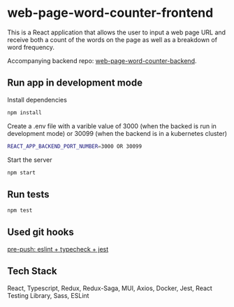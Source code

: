 # web-page-word-counter-frontend

This is a React application that allows the user to input a web page URL and receive both a count of the words on the page as well as a breakdown of word frequency.

Accompanying backend repo: [web-page-word-counter-backend](https://github.com/W-E-Robinson/web-page-word-counter-backend).

## Run app in development mode

Install dependencies

```bash
npm install
```

Create a .env file with a varible value of 3000 (when the backed is run in development mode) or 30099 (when the backend is in a kubernetes cluster)

```bash
REACT_APP_BACKEND_PORT_NUMBER=3000 OR 30099
```

Start the server

```bash
npm start
```

## Run tests

```bash
npm test
```

## Used git hooks

[pre-push: eslint + typecheck + jest](https://github.com/W-E-Robinson/git-hooks/blob/main/pre-push/eslint-tsc-jest.sh)

## Tech Stack

React, Typescript, Redux, Redux-Saga, MUI, Axios, Docker, Jest, React Testing Library, Sass, ESLint
